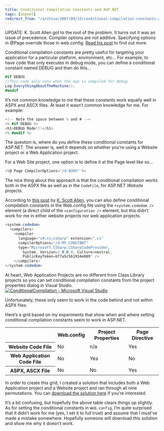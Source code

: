```yaml
---
title: Conditional Compilation Constants and ASP.NET
tags: [aspnet]
redirect_from: "/archive/2007/09/15/conditional-compilation-constants-and-asp.net.aspx/"
---
```


UPDATE: K. Scott Allen got to the root of the problem. It turns out it
was an issue of precedence. Compiler options are not additive.
Specifying options in @Page override those in web.config. [Read his
post](http://odetocode.com/Blogs/scott/archive/2007/09/24/11413.aspx "More on Conditional Compilation")
to find out more.

Conditional compilation constants are pretty useful for targeting your
application for a particular platform, environment, etc... For example,
to have code that only executes in debug mode, you can define a
conditional constant named DEBUG and then do this...

```csharp
#if DEBUG
//This code only runs when the app is compiled for debug
Log.EverythingAboutTheMachine();
#endif
```

It’s not common knowledge to me that these constants work equally well
in ASPX and ASCX files. At least it wasn’t common knowledge for me. For
example:

```csharp
<!-- Note the space between % and # -->
<% #if DEBUG %>
<h1>DEBUG Mode!!!</h1>
<% #endif %>
```

The question is, where do you define these conditional constants for
ASP.NET. The answer is, well it depends on whether you’re using a
Website project or a Web Application project.

For a Web Site project, one option is to define it at the Page level
like so...

```csharp
<%@ Page CompilerOptions="/d:QUUX" %>
```

The nice thing about this approach is that the conditional compilation
works both in the ASPX file as well as in the `CodeFile`, for ASP.NET
*Website* projects.

According to [this
post](http://odetocode.com/Blogs/scott/archive/2005/12/01/2559.aspx "Conditional Compilation in ASP.NET 2.0")
by [K. Scott Allen](http://odetocode.com/Blogs/scott/ "OdeToCode Blog"),
you can also define conditional compilation constants in the Web.config
file using the `<system.codedom />` element (a direct child of the
`<configuration />` element, but this didn’t work for me in either
website projects nor web application projects.

```csharp
<system.codedom>
  <compilers>
    <compiler
      language="c#;cs;csharp" extension=".cs"
      compilerOptions="/d:MY_CONSTANT"
      type="Microsoft.CSharp.CSharpCodeProvider, 
        System, Version=2.0.0.0, Culture=neutral, 
        PublicKeyToken=b77a5c561934e089" />
    </compilers>
</system.codedom>
```

At heart, Web Application Projects are no different from Class Library
projects so you can set conditional compilation constants from the
project properties dialog in Visual Studio.[![ConditionalCompilation -
Microsoft Visual
Studio](https://haacked.com/assets/images/haacked_com/WindowsLiveWriter/ConditionalConstantsandASP.NET_12C5D/ConditionalCompilation%20-%20Microsoft%20Visual%20Studio_thumb_1.png)](https://haacked.com/assets/images/haacked_com/WindowsLiveWriter/ConditionalConstantsandASP.NET_12C5D/ConditionalCompilation%20-%20Microsoft%20Visual%20Studio_1.png "Conditional Compilation Constants")

Unfortunately, these only seem to work in the code behind and not within
ASPX files.

Here’s a grid based on my experiments that show when and where setting
conditional compilation constants seem to work in ASP.NET.

<table class="highlightTable matrix" unselectable="on">
    <tbody>
    <tr>
        <th class="pivot"> </th>
        <th>Web.config</th>
        <th>Project Properties</th>
        <th>Page Directive</th></tr>
    <tr>
        <th>Website Code File</th>
        <td class="no">No</td>
        <td class="na">n/a</td>
        <td class="yes">Yes</td></tr>
    <tr>
        <th>Web Application Code File</th>
        <td class="no">No</td>
        <td class="yes">Yes</td>
        <td class="no">No</td></tr>
    <tr>
        <th>ASPX, ASCX File</th>
        <td class="no">No</td>
        <td class="no">No</td>
        <td class="yes">Yes</td>
    </tr>
    </tbody>
</table>


In order to create this grid, I created a solution that includes both a
Web Application project and a Website project and ran through all nine
permutations. You can [download the solution
here](https://haacked.com.nyud.net/code/conditionalcompilation.zip "Conditional Compilation Demo")
if you’re interested.

It’s a bit confusing, but hopefully the above table clears things up
slightly. As for setting the conditional constants in `Web.config`, I’m
quite surprised that it didn’t work for me (yes, I set it to full trust)
and assume that I must’ve made a mistake somewhere. Hopefully someone
will download this solution and show me why it doesn’t work.

